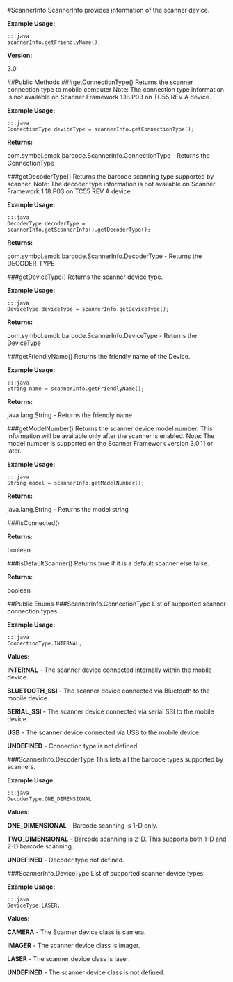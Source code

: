 #ScannerInfo
ScannerInfo provides information of the scanner device.

**Example Usage:**

    :::java
    scannerInfo.getFriendlyName();

**Version:**

3.0

##Public Methods
###getConnectionType()
Returns the scanner connection type to mobile computer Note: The connection type information is not available on Scanner Framework 1.18.P03 on TC55 REV A device.

**Example Usage:**

    :::java
    ConnectionType deviceType = scannerInfo.getConnectionType();

**Returns:**

com.symbol.emdk.barcode.ScannerInfo.ConnectionType - Returns the ConnectionType

###getDecoderType()
Returns the barcode scanning type supported by scanner. Note: The decoder type information is not available on Scanner Framework 1.18.P03 on TC55 REV A device.

**Example Usage:**

    :::java
    DecoderType decoderType = scannerInfo.getScannerInfo().getDecoderType();

**Returns:**

com.symbol.emdk.barcode.ScannerInfo.DecoderType - Returns the DECODER_TYPE

###getDeviceType()
Returns the scanner device type.

**Example Usage:**

    :::java
    DeviceType deviceType = scannerInfo.getDeviceType();

**Returns:**

com.symbol.emdk.barcode.ScannerInfo.DeviceType - Returns the DeviceType

###getFriendlyName()
Returns the friendly name of the Device.

**Example Usage:**

    :::java
    String name = scannerInfo.getFriendlyName();

**Returns:**

java.lang.String - Returns the friendly name

###getModelNumber()
Returns the scanner device model number. This information will be available only after the scanner is enabled. Note: The model number is supported on the Scanner Framework version 3.0.11 or later.

**Example Usage:**

    :::java
    String model = scannerInfo.getModelNumber();

**Returns:**

java.lang.String - Returns the model string

###isConnected()

**Returns:**

boolean

###isDefaultScanner()
Returns true if it is a default scanner else false.

**Returns:**

boolean

##Public Enums
###ScannerInfo.ConnectionType
List of supported scanner connection types.

**Example Usage:**

    :::java
    ConnectionType.INTERNAL;

**Values:**

**INTERNAL** - The scanner device connected internally within the mobile device.

**BLUETOOTH_SSI** - The scanner device connected via Bluetooth to the mobile device.

**SERIAL_SSI** - The scanner device connected via serial SSI to the mobile device.

**USB** - The scanner device connected via USB to the mobile device.

**UNDEFINED** - Connection type is not defined.

###ScannerInfo.DecoderType
This lists all the barcode types supported by scanners.

**Example Usage:**

    :::java
    DecoderType.ONE_DIMENSIONAL

**Values:**

**ONE_DIMENSIONAL** - Barcode scanning is 1-D only.

**TWO_DIMENSIONAL** - Barcode scanning is 2-D. This supports both 1-D and 2-D barcode scanning.

**UNDEFINED** - Decoder type not defined.

###ScannerInfo.DeviceType
List of supported scanner device types.

**Example Usage:**

    :::java
    DeviceType.LASER;

**Values:**

**CAMERA** - The Scanner device class is camera.

**IMAGER** - The scanner device class is imager.

**LASER** - The scanner device class is laser.

**UNDEFINED** - The scanner device class is not defined.